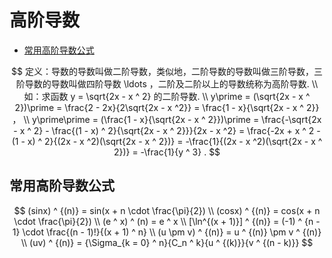 # 高阶导数

* [常用高阶导数公式](#常用高阶导数公式)

$$
定义：导数的导数叫做二阶导数，类似地，二阶导数的导数叫做三阶导数，三阶导数的导数叫做四阶导数 \ldots ，二阶及二阶以上的导数统称为高阶导数.
\\
如：求函数 y = \sqrt{2x - x ^ 2} 的二阶导数.
\\
y\prime = (\sqrt{2x - x ^ 2})\prime = \frac{2 - 2x}{2\sqrt{2x - x ^2}} = \frac{1 - x}{\sqrt{2x - x ^ 2}} ，
\\
y\prime\prime = (\frac{1 - x}{\sqrt{2x - x ^ 2}})\prime = \frac{-\sqrt{2x - x ^ 2} - \frac{(1 - x) ^ 2}{\sqrt{2x - x ^ 2}}}{2x - x ^2} = \frac{-2x + x ^ 2 - (1 - x) ^ 2}{(2x - x ^2)(\sqrt{2x - x ^ 2})} = -\frac{1}{(2x - x ^2)(\sqrt{2x - x ^ 2})} = -\frac{1}{y ^ 3} .
$$

## 常用高阶导数公式

$$
(sinx) ^ {(n)} = sin(x + n \cdot \frac{\pi}{2})
\\
(cosx) ^ {(n)} = cos(x + n \cdot \frac{\pi}{2})
\\
(e ^ x) ^ (n) = e ^ x
\\
[\ln^{(x + 1)}] ^ {(n)} = (-1) ^ {n - 1} \cdot \frac{(n - 1)!}{(x + 1) ^ n}
\\
(u \pm v) ^ {(n)} = u ^ {(n)} \pm v ^ {(n)}
\\
(uv) ^ {(n)} = {\Sigma_{k = 0} ^ n}{C_n ^ k}{u ^ {(k)}}{v ^ {(n - k)}}
$$



